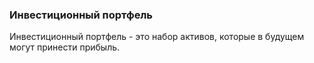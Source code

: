 ### Инвестиционный портфель
Инвестиционный портфель - это набор активов, которые в будущем могут принести прибыль.